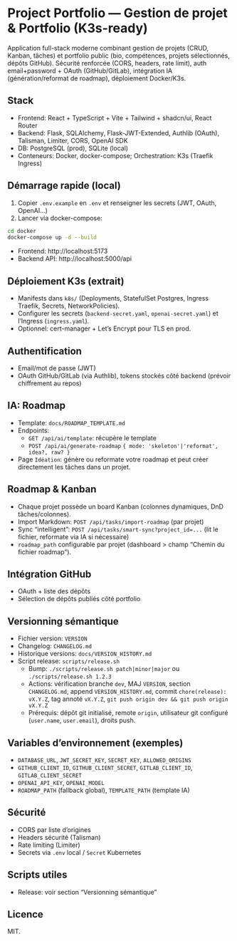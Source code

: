 # Project Portfolio — Gestion de projet & Portfolio (K3s-ready)

Application full-stack moderne combinant gestion de projets (CRUD, Kanban, tâches) et portfolio public (bio, compétences, projets sélectionnés, dépôts GitHub). Sécurité renforcée (CORS, headers, rate limit), auth email+password + OAuth (GitHub/GitLab), intégration IA (génération/reformat de roadmap), déploiement Docker/K3s.

## Stack
- Frontend: React + TypeScript + Vite + Tailwind + shadcn/ui, React Router
- Backend: Flask, SQLAlchemy, Flask-JWT-Extended, Authlib (OAuth), Talisman, Limiter, CORS, OpenAI SDK
- DB: PostgreSQL (prod), SQLite (local)
- Conteneurs: Docker, docker-compose; Orchestration: K3s (Traefik Ingress)

## Démarrage rapide (local)
1. Copier `.env.example` en `.env` et renseigner les secrets (JWT, OAuth, OpenAI...)
2. Lancer via docker-compose:
```bash
cd docker
docker-compose up -d --build
```
- Frontend: http://localhost:5173
- Backend API: http://localhost:5000/api

## Déploiement K3s (extrait)
- Manifests dans `k8s/` (Deployments, StatefulSet Postgres, Ingress Traefik, Secrets, NetworkPolicies).
- Configurer les secrets (`backend-secret.yaml`, `openai-secret.yaml`) et l’Ingress (`ingress.yaml`).
- Optionnel: cert-manager + Let’s Encrypt pour TLS en prod.

## Authentification
- Email/mot de passe (JWT)
- OAuth GitHub/GitLab (via Authlib), tokens stockés côté backend (prévoir chiffrement au repos)

## IA: Roadmap
- Template: `docs/ROADMAP_TEMPLATE.md`
- Endpoints:
  - `GET /api/ai/template`: récupère le template
  - `POST /api/ai/generate-roadmap` `{ mode: 'skeleton'|'reformat', idea?, raw? }`
- Page `Idéation`: génère ou reformate votre roadmap et peut créer directement les tâches dans un projet.

## Roadmap & Kanban
- Chaque projet possède un board Kanban (colonnes dynamiques, DnD tâches/colonnes).
- Import Markdown: `POST /api/tasks/import-roadmap` (par projet)
- Sync “intelligent”: `POST /api/tasks/smart-sync?project_id=...` (lit le fichier, reformate via IA si nécessaire)
- `roadmap_path` configurable par projet (dashboard > champ “Chemin du fichier roadmap”).

## Intégration GitHub
- OAuth + liste des dépôts
- Sélection de dépôts publiés côté portfolio

## Versionning sémantique
- Fichier version: `VERSION`
- Changelog: `CHANGELOG.md`
- Historique versions: `docs/VERSION_HISTORY.md`
- Script release: `scripts/release.sh`
  - Bump: `./scripts/release.sh patch|minor|major` ou `./scripts/release.sh 1.2.3`
  - Actions: vérification branche `dev`, MAJ `VERSION`, section `CHANGELOG.md`, append `VERSION_HISTORY.md`, commit `chore(release): vX.Y.Z`, tag annoté `vX.Y.Z`, `git push origin dev && git push origin vX.Y.Z`
  - Prérequis: dépôt git initialisé, remote `origin`, utilisateur git configuré (`user.name`, `user.email`), droits push.

## Variables d’environnement (exemples)
- `DATABASE_URL`, `JWT_SECRET_KEY`, `SECRET_KEY`, `ALLOWED_ORIGINS`
- `GITHUB_CLIENT_ID`, `GITHUB_CLIENT_SECRET`, `GITLAB_CLIENT_ID`, `GITLAB_CLIENT_SECRET`
- `OPENAI_API_KEY`, `OPENAI_MODEL`
- `ROADMAP_PATH` (fallback global), `TEMPLATE_PATH` (template IA)

## Sécurité
- CORS par liste d’origines
- Headers sécurité (Talisman)
- Rate limiting (Limiter)
- Secrets via `.env` local / `Secret` Kubernetes

## Scripts utiles
- Release: voir section “Versionning sémantique”

## Licence
MIT.
